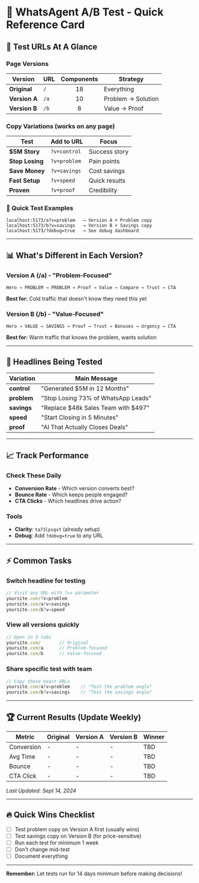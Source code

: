 # 🚀 WhatsAgent A/B Test - Quick Reference Card

## 🔗 Test URLs At A Glance

### Page Versions
| Version | URL | Components | Strategy |
|---------|-----|:----------:|----------|
| **Original** | `/` | 18 | Everything |
| **Version A** | `/a` | 10 | Problem → Solution |
| **Version B** | `/b` | 8 | Value → Proof |

### Copy Variations (works on any page)
| Test | Add to URL | Focus |
|------|------------|-------|
| **$5M Story** | `?v=control` | Success story |
| **Stop Losing** | `?v=problem` | Pain points |
| **Save Money** | `?v=savings` | Cost savings |
| **Fast Setup** | `?v=speed` | Quick results |
| **Proven** | `?v=proof` | Credibility |

### 🎯 Quick Test Examples
```
localhost:5173/a?v=problem   → Version A + Problem copy
localhost:5173/b?v=savings   → Version B + Savings copy
localhost:5173/?debug=true   → See debug dashboard
```

---

## 📊 What's Different in Each Version?

### Version A (/a) - "Problem-Focused"
```
Hero → PROBLEM → PROBLEM → Proof → Value → Compare → Trust → CTA
```
**Best for:** Cold traffic that doesn't know they need this yet

### Version B (/b) - "Value-Focused"
```
Hero → VALUE → SAVINGS → Proof → Trust → Bonuses → Urgency → CTA
```
**Best for:** Warm traffic that knows the problem, wants solution

---

## 🎨 Headlines Being Tested

| Variation | Main Message |
|-----------|--------------|
| **control** | "Generated $5M in 12 Months" |
| **problem** | "Stop Losing 73% of WhatsApp Leads" |
| **savings** | "Replace $48k Sales Team with $497" |
| **speed** | "Start Closing in 5 Minutes" |
| **proof** | "AI That Actually Closes Deals" |

---

## 📈 Track Performance

### Check These Daily
- **Conversion Rate** - Which version converts best?
- **Bounce Rate** - Which keeps people engaged?
- **CTA Clicks** - Which headlines drive action?

### Tools
- **Clarity**: `ta73lpsqxt` (already setup)
- **Debug**: Add `?debug=true` to any URL

---

## ⚡ Common Tasks

### Switch headline for testing
```javascript
// Visit any URL with ?v= parameter
yoursite.com/?v=problem
yoursite.com/a?v=savings
yoursite.com/b?v=speed
```

### View all versions quickly
```javascript
// Open in 3 tabs
yoursite.com/       // Original
yoursite.com/a      // Problem-focused
yoursite.com/b      // Value-focused
```

### Share specific test with team
```javascript
// Copy these exact URLs
yoursite.com/a?v=problem    // "Test the problem angle"
yoursite.com/b?v=savings    // "Test the savings angle"
```

---

## 🏆 Current Results (Update Weekly)

| Metric | Original | Version A | Version B | Winner |
|--------|----------|-----------|-----------|---------|
| Conversion | - | - | - | TBD |
| Avg Time | - | - | - | TBD |
| Bounce | - | - | - | TBD |
| CTA Click | - | - | - | TBD |

*Last Updated: Sept 14, 2024*

---

## 🔥 Quick Wins Checklist

- [ ] Test problem copy on Version A first (usually wins)
- [ ] Test savings copy on Version B (for price-sensitive)
- [ ] Run each test for minimum 1 week
- [ ] Don't change mid-test
- [ ] Document everything

---

**Remember:** Let tests run for 14 days minimum before making decisions!